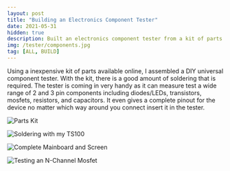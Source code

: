 ```yaml
---
layout: post
title: "Building an Electronics Component Tester"
date: 2021-05-31
hidden: true
description: Built an electronics component tester from a kit of parts. The tester quickly identifies and measures the values of electrical components while providing a pin-out diagram.
img: /tester/components.jpg
tag: [ALL, BUILD]
---
```


Using a inexpensive kit of parts available online, I assembled a DIY universal component tester. With the kit, there is a good amount of soldering that is required. The tester is coming in very handy as it can measure test a wide range of 2 and 3 pin components including diodes/LEDs, transistors, mosfets, resistors, and capacitors. It even gives a complete pinout for the device no matter which way around you connect insert it in the tester.

![Parts Kit](http://wbenb.github.io/assets/img/tester/parts.jpg)

![Soldering with my TS100](http://wbenb.github.io/assets/img/tester/making.jpg)

![Complete Mainboard and Screen](http://wbenb.github.io/assets/img/tester/complete.jpg)

![Testing an N-Channel Mosfet](http://wbenb.github.io/assets/img/tester/mosfet.jpg)

